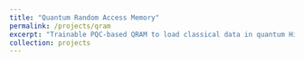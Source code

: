 ```yaml
---
title: "Quantum Random Access Memory"
permalink: /projects/qram
excerpt: "Trainable PQC-based QRAM to load classical data in quantum Hilbert space.<br/><img src='/images/qram_pqc.png'>"
collection: projects
---
```

